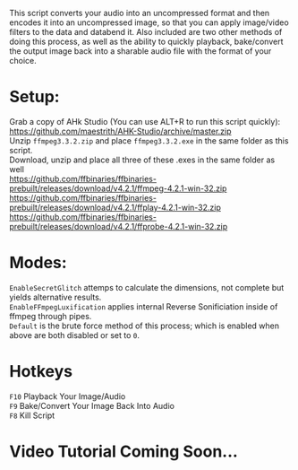 This script converts your audio into an uncompressed format and then encodes it into an uncompressed image, so that you can apply image/video filters to the data and databend it.
Also included are two other methods of doing this process, as well as the ability to quickly playback, bake/convert the output image back into a sharable audio file with the format of your choice.

# Setup:
Grab a copy of AHk Studio (You can use ALT+R to run this script quickly): https://github.com/maestrith/AHK-Studio/archive/master.zip <br>
Unzip `ffmpeg3.3.2.zip` and place `ffmpeg3.3.2.exe` in the same folder as this script.                                                                                                                    
Download, unzip and place all three of these .exes in the same folder as well                                                                                                                                                          
https://github.com/ffbinaries/ffbinaries-prebuilt/releases/download/v4.2.1/ffmpeg-4.2.1-win-32.zip                                                                                                       
https://github.com/ffbinaries/ffbinaries-prebuilt/releases/download/v4.2.1/ffplay-4.2.1-win-32.zip                                                                                          
https://github.com/ffbinaries/ffbinaries-prebuilt/releases/download/v4.2.1/ffprobe-4.2.1-win-32.zip

# Modes:
`EnableSecretGlitch` attemps to calculate the dimensions, not complete but yields alternative results. <br>
`EnableFFmpegLuxification` applies internal Reverse Sonificiation inside of ffmpeg through pipes. <br>
`Default` is the brute force method of this process; which is enabled when above are both disabled or set to `0`.

# Hotkeys
`F10` Playback Your Image/Audio <br>
`F9`  Bake/Convert Your Image Back Into Audio <br>
`F8`  Kill Script <br>

# Video Tutorial Coming Soon...
